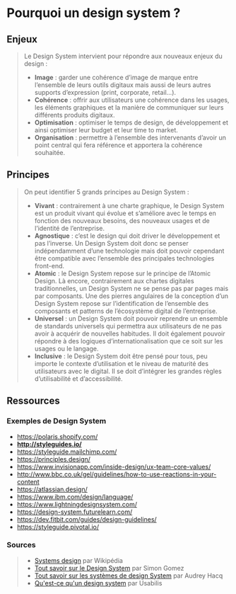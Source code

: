 # Pourquoi un design system ?

## Enjeux

> Le Design System intervient pour répondre aux nouveaux enjeux du design :
> 
> * **Image** : garder une cohérence d’image de marque entre l’ensemble de leurs outils digitaux mais aussi de leurs autres supports d’expression (print, corporate, retail…).
> * **Cohérence** : offrir aux utilisateurs une cohérence dans les usages, les éléments graphiques et la manière de communiquer sur leurs différents produits digitaux.
> * **Optimisation** : optimiser le temps de design, de développement et ainsi optimiser leur budget et leur time to market.
> * **Organisation** : permettre à l’ensemble des intervenants d’avoir un point central qui fera référence et apportera la cohérence souhaitée.

## Principes

> On peut identifier 5 grands principes au Design System :
> * **Vivant** : contrairement à une charte graphique, le Design System est un produit vivant qui évolue et s’améliore avec le temps en fonction des nouveaux besoins, des nouveaux usages et de l’identité de l’entreprise.
> * **Agnostique** : c’est le design qui doit driver le développement et pas l’inverse. Un Design System doit donc se penser indépendamment d’une technologie mais doit pouvoir cependant être compatible avec l’ensemble des principales technologies front-end.
> * **Atomic** : le Design System repose sur le principe de l’Atomic Design. Là encore, contrairement aux chartes digitales traditionnelles, un Design System ne se pense pas par pages mais par composants. Une des pierres angulaires de la conception d’un Design System repose sur l’identification de l’ensemble des composants et patterns de l’écosystème digital de l’entreprise.
> * **Universel** : un Design System doit pouvoir reprendre un ensemble de standards universels qui permettra aux utilisateurs de ne pas avoir à acquérir de nouvelles habitudes. Il doit également pouvoir répondre à des logiques d’internationalisation que ce soit sur les usages ou le langage.
> * **Inclusive** : le Design System doit être pensé pour tous, peu importe le contexte d’utilisation et le niveau de maturité des utilisateurs avec le digital. Il se doit d’intégrer les grandes règles d’utilisabilité et d’accessibilité.

## Ressources 

### Exemples de Design System
* https://polaris.shopify.com/
* **http://styleguides.io/**
* https://styleguide.mailchimp.com/
* https://principles.design/
* https://www.invisionapp.com/inside-design/ux-team-core-values/
* http://www.bbc.co.uk/gel/guidelines/how-to-use-reactions-in-your-content
* https://atlassian.design/
* https://www.ibm.com/design/language/
* https://www.lightningdesignsystem.com/
* https://design-system.futurelearn.com/
* https://dev.fitbit.com/guides/design-guidelines/
* https://styleguide.pivotal.io/

### Sources 
> * [Systems design](https://en.wikipedia.org/wiki/Systems_design) par Wikipédia 
> * [Tout savoir sur le Design System](https://newflux.fr/2017/10/23/savoir-design-system/) par Simon Gomez
> * [Tout savoir sur les systèmes de design System](https://medium.com/@audreyhacq/tout-savoir-sur-les-syst%C3%A8mes-de-design-1b6400c9a1b3) par Audrey Hacq
> * [Qu'est-ce qu'un design system](https://www.usabilis.com/design-system/) par Usabilis